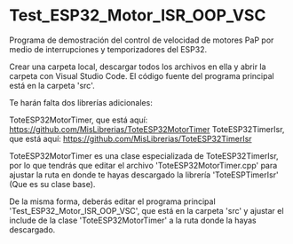 # Test_ESP32_Motor_ISR_OOP_VSC
Programa de demostración del control de velocidad de motores PaP por medio de interrupciones y temporizadores del ESP32.

Crear una carpeta local, descargar todos los archivos en ella y abrir la carpeta con Visual Studio Code. 
El código fuente del programa principal está en la carpeta 'src'. 

Te harán falta dos librerías adicionales: 

  ToteESP32MotorTimer, que está aquí: https://github.com/MisLibrerias/ToteESP32MotorTimer
  ToteESP32TimerIsr, que está aquí: https://github.com/MisLibrerias/ToteESP32TimerIsr
  
  ToteESP32MotorTimer es una clase especializada de ToteESP32TimerIsr, por lo que tendrás que editar el archivo 'ToteESP32MotorTimer.cpp' para ajustar la ruta en donde te hayas descargado la librería 'ToteESPTimerIsr' (Que es su clase base).
  
  De la misma forma, deberás editar el programa principal 'Test_ESP32_Motor_ISR_OOP_VSC', que está en la carpeta 'src' y ajustar el include de la clase 'ToteESP32MotorTimer' a la ruta donde la hayas descargado.
  
